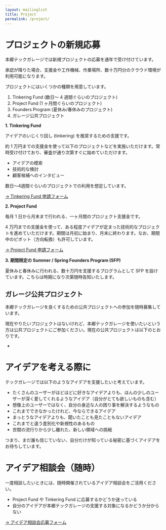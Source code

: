 ```yaml
---
layout: mailinglist
title: Project
permalink: /project/
---
```


# プロジェクトの新規応募

本郷テックガレージでは新規プロジェクトの応募を通年で受け付けています。

承認が降りた場合、支援金や工作機械、作業場所、数十万円分のクラウド環境が利用可能になります。

プロジェクトにはいくつかの種類を用意しています。

1. Tinkering Fund (数日〜 4 週間ぐらいのプロジェクト)
1. Project Fund (1 ヶ月間ぐらいのプロジェクト)
1. Founders Program (夏休み/春休みのプロジェクト)
1. ガレージ公共プロジェクト

**1. Tinkering Fund**

アイデアのいじくり回し (tinkering) を推奨するための支援です。

約 1 万円までの支援金を使って以下のプロジェクトなどを実施いただけます。常時受け付けており、審査が通り次第すぐに始めていただけます。

- アイデアの模索
- 技術的な検討
- 顧客候補へのインタビュー

数日〜4週間ぐらいのプロジェクトでの利用を想定しています。

[-> Tinkering Fund 申請フォーム](https://goo.gl/forms/Ko1OBOO40K0IYRu02)

**2. Project Fund**

毎月 1 日から月末まで行われる、一ヶ月間のプロジェクト支援金です。

4 万円までの支援金を使って、ある程度アイデアが定まった技術的なプロジェクトを進めていただけます。期間は月初に始まり、月末に終わります。なお、期間中のピボット（方向転換）も許可しています。

[-> Project Fund 申請フォーム](https://goo.gl/forms/GDY1ZduycrfHG4XD3)

**3. 期間限定の Summer / Spring Founders Program (SFP)**

夏休みと春休みに行われる、数十万円を支援するプログラムとして SFP を設けています。こちらは時期になり次第随時告知いたします。

## ガレージ公共プロジェクト

本郷テックガレージを良くするための公共プロジェクトへの参加を随時募集しています。

現在やりたいプロジェクトはないけれど、本郷テックガレージを使いたいという方は公共プロジェクトにご参加ください。現在の公共プロジェクトは以下のとおりです。

- 


# アイデアを考える際に

テックガレージでは以下のようなアイデアを支援したいと考えています。

- たくさんのユーザーがほどほどに好きなアイデアよりも、ほんの少しのユーザーが深く愛してくれるようなアイデア（自分がとても欲しいものも含む）
- 想像上のユーザーではなく、自分の身近な人の困り事を解決するようなもの
- これまでできなかったけれど、今ならできるアイデア
- まっとうなアイデアよりも、聞いたことも見たこともないアイデア
- これまでと違う差別化や新規性のあるもの
- 世間の流行りから少し離れた、新しい領域への挑戦

つまり、まだ誰も信じていない、自分だけが知っている秘密に基づくアイデアをお待ちしています。

# アイデア相談会（随時）

一度相談したいときには、随時開催されているアイデア相談会をご活用ください。

- Project Fund や Tinkering Fund に応募するかどうか迷っている
- 自分のアイデアが本郷テックガレージの支援する対象になるかどうか分からない

[-> アイデア相談会応募フォーム](https://calendly.com/umada/meet/)
